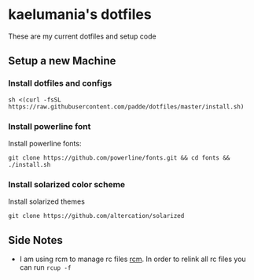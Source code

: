 # kaelumania's dotfiles

These are my current dotfiles and setup code

## Setup a new Machine

### Install dotfiles and configs

`sh <(curl -fsSL https://raw.githubusercontent.com/padde/dotfiles/master/install.sh)`

### Install powerline font

Install powerline fonts:

`git clone https://github.com/powerline/fonts.git && cd fonts && ./install.sh`

### Install solarized color scheme

Install solarized themes

`git clone https://github.com/altercation/solarized`

## Side Notes

* I am using rcm to manage rc files [rcm](https://github.com/thoughtbot/rcm). In order to relink all rc files you can run `rcup -f`
